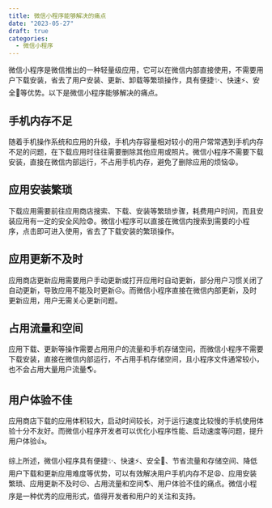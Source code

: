 ```yaml
---
title: 微信小程序能够解决的痛点
date: "2023-05-27"
draft: true
categories:
  - 微信小程序
--- 
```


微信小程序是微信推出的一种轻量级应用，它可以在微信内部直接使用，不需要用户下载安装，省去了用户安装、更新、卸载等繁琐操作，具有便捷✨、快速⚡、安全🔐等优势。以下是微信小程序能够解决的痛点。

## 手机内存不足

随着手机操作系统和应用的升级，手机内存容量相对较小的用户常常遇到手机内存不足的问题，在下载应用时往往需要删除其他应用或照片。微信小程序不需要下载安装，直接在微信内部运行，不占用手机内存，避免了删除应用的烦恼😩。

## 应用安装繁琐

下载应用需要前往应用商店搜索、下载、安装等繁琐步骤，耗费用户时间，而且安装应用有一定的安全风险😨。微信小程序可以直接在微信内搜索到需要的小程序，点击即可进入使用，省去了下载安装的繁琐操作。

## 应用更新不及时

应用商店更新应用需要用户手动更新或打开应用时自动更新，部分用户习惯关闭了自动更新，导致应用不能及时更新☹️。而微信小程序直接在微信内部更新，及时更新应用，用户无需关心更新问题。

## 占用流量和空间

应用下载、更新等操作需要占用用户的流量和手机存储空间，而微信小程序不需要下载安装，直接在微信内部运行，不占用手机存储空间，且小程序文件通常较小，也不会占用大量用户流量🌎。

## 用户体验不佳

应用商店下载的应用体积较大，启动时间较长，对于运行速度比较慢的手机使用体验十分不友好。而微信小程序开发者可以优化小程序性能、启动速度等问题，提升用户体验👍。

综上所述，微信小程序具有便捷✨、快速⚡、安全🔐、节省流量和存储空间、降低用户下载和更新应用难度等优势，可以有效解决用户手机内存不足😩、应用安装繁琐、应用更新不及时☹️、占用流量和空间🌎、用户体验不佳的痛点。微信小程序是一种优秀的应用形式，值得开发者和用户的关注和支持。